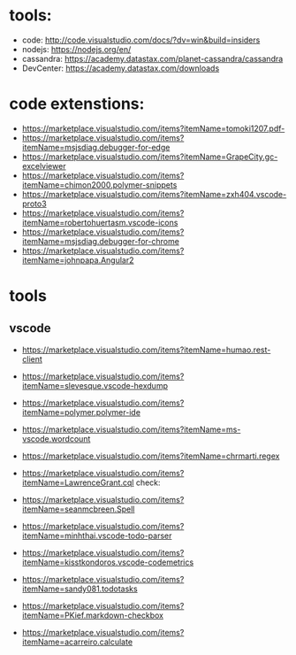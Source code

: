 # tools:
- code: http://code.visualstudio.com/docs/?dv=win&build=insiders
- nodejs: https://nodejs.org/en/
- cassandra: https://academy.datastax.com/planet-cassandra/cassandra
- DevCenter: https://academy.datastax.com/downloads

# code extenstions:
 
- https://marketplace.visualstudio.com/items?itemName=tomoki1207.pdf-
- https://marketplace.visualstudio.com/items?itemName=msjsdiag.debugger-for-edge
- https://marketplace.visualstudio.com/items?itemName=GrapeCity.gc-excelviewer
- https://marketplace.visualstudio.com/items?itemName=chimon2000.polymer-snippets
- https://marketplace.visualstudio.com/items?itemName=zxh404.vscode-proto3
- https://marketplace.visualstudio.com/items?itemName=robertohuertasm.vscode-icons
- https://marketplace.visualstudio.com/items?itemName=msjsdiag.debugger-for-chrome
- https://marketplace.visualstudio.com/items?itemName=johnpapa.Angular2


# tools
## vscode

- https://marketplace.visualstudio.com/items?itemName=humao.rest-client
- https://marketplace.visualstudio.com/items?itemName=slevesque.vscode-hexdump
- https://marketplace.visualstudio.com/items?itemName=polymer.polymer-ide
- https://marketplace.visualstudio.com/items?itemName=ms-vscode.wordcount
- https://marketplace.visualstudio.com/items?itemName=chrmarti.regex

- https://marketplace.visualstudio.com/items?itemName=LawrenceGrant.cql
check:
- https://marketplace.visualstudio.com/items?itemName=seanmcbreen.Spell
- https://marketplace.visualstudio.com/items?itemName=minhthai.vscode-todo-parser
- https://marketplace.visualstudio.com/items?itemName=kisstkondoros.vscode-codemetrics
- https://marketplace.visualstudio.com/items?itemName=sandy081.todotasks
- https://marketplace.visualstudio.com/items?itemName=PKief.markdown-checkbox
- https://marketplace.visualstudio.com/items?itemName=acarreiro.calculate


